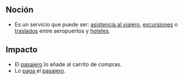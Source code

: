 ## Noción

* Es un servicio que puede ser: [asistencia al viajero](https://app.nuclino.com/Curso-LEL/Agencia-de-Viajes/Servicio-extra-Asistencia-al-viajero-a2bfcf1d-d014-480a-8ded-299b3794b725), [excursiones](https://app.nuclino.com/Curso-LEL/Agencia-de-Viajes/Servicio-extra-Excursin-0a33b3da-1999-4e73-a66e-dd9878f1046e) o [traslados](https://app.nuclino.com/Curso-LEL/Agencia-de-Viajes/Servicio-extra-Traslado-7272dd41-0e54-4b4c-9e98-bc90c1293629) entre aeropuertos y [hoteles](https://app.nuclino.com/Curso-LEL/Agencia-de-Viajes/Servicio-Hotel-a7d351ed-40cb-4201-b372-928d7064930c).

## Impacto

* El [pasajero](https://app.nuclino.com/Curso-LEL/Agencia-de-Viajes/Sujeto-Pasajero-Husped-Cliente-1aca8769-d624-47f7-9373-9682438afab4) lo añade al carrito de compras.
* Lo [paga ](https://app.nuclino.com/Curso-LEL/Agencia-de-Viajes/Verbo-Pagar-277455b0-bc20-4844-94c7-c7ccea3fe5e2)el [pasajero](https://app.nuclino.com/Curso-LEL/Agencia-de-Viajes/Sujeto-Pasajero-Husped-Cliente-1aca8769-d624-47f7-9373-9682438afab4).
